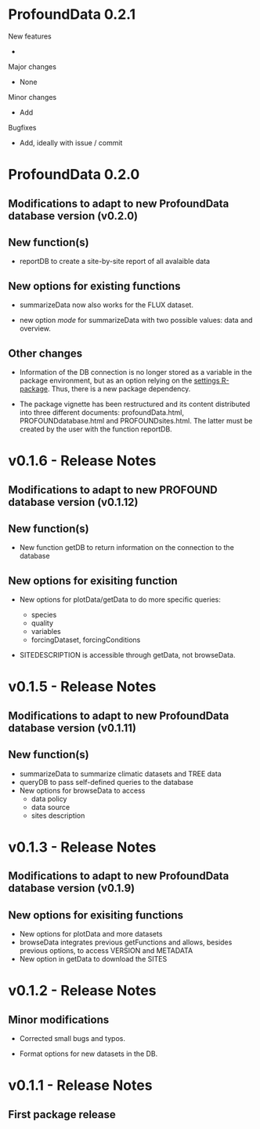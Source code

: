# ProfoundData 0.2.1 

New features

- 

Major changes

- None

Minor changes

- Add

Bugfixes 

- Add, ideally with issue / commit


# ProfoundData 0.2.0 

## Modifications to adapt to new ProfoundData database version (v0.2.0) 

## New function(s)

* reportDB to create a site-by-site report of all avalaible data

## New options for existing functions

- summarizeData now also works for the FLUX dataset. 
  
- new option *mode* for summarizeData with two possible values: data and overview.

## Other changes

* Information of the DB connection is no longer stored as a variable in the package environment,
but as an option relying on the [settings R-package](https://cran.r-project.org/package=settings). Thus, there is a new package dependency.

* The package vignette has been restructured and its content distributed into three different documents: profoundData.html, PROFOUNDdatabase.html and PROFOUNDsites.html. The latter must be created by the user with the function reportDB.




# v0.1.6 - Release Notes

## Modifications to adapt to new PROFOUND database version (v0.1.12)

## New function(s)

* New function getDB to return information on the connection to the database

## New options for exisiting function

* New options for plotData/getData to do more specific queries:
    - species
    - quality
    - variables
    - forcingDataset, forcingConditions
    
* SITEDESCRIPTION is accessible through getData, not browseData.


# v0.1.5 - Release Notes

## Modifications to adapt to new ProfoundData database version (v0.1.11) 

## New function(s)

* summarizeData to summarize climatic datasets and TREE data
* queryDB to pass self-defined queries to the database
* New options for browseData to access
  - data policy
  - data source
  - sites description
  
# v0.1.3 - Release Notes

## Modifications to adapt to new ProfoundData database version (v0.1.9) 

## New options for exisiting functions

* New options for plotData and more datasets
* browseData integrates previous getFunctions and allows, besides previous options, to access VERSION and METADATA
* New option in getData to download the SITES


# v0.1.2 - Release Notes

## Minor modifications

* Corrected small bugs and typos.

* Format options for new datasets in the DB.

# v0.1.1 - Release Notes

## First package release



